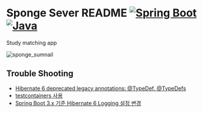 # Sponge Sever README [![Spring Boot](https://img.shields.io/badge/Spring%20Boot-3.1.6-brightgreen)](https://spring.io/projects/spring-boot) [![Java](https://img.shields.io/badge/Java-17-blue)](https://www.oracle.com/java/technologies/javase-downloads.html)
Study matching app

![sponge_sumnail](https://github.com/jaesungahn91/sponge-server/assets/49400801/f001bc0a-24a6-4079-8cb1-0971a741982c)

## Trouble Shooting
- [Hibernate 6 deprecated legacy annotations: @TypeDef. @TypeDefs](https://github.com/jaesungahn91/sponge-server/issues/1#issue-2027927246)
- [testcontainers 사용](https://github.com/jaesungahn91/sponge-server/issues/2)
- [Spring Boot 3.x 기준 Hibernate 6 Logging 설정 변경](https://github.com/jaesungahn91/sponge-server/issues/3)